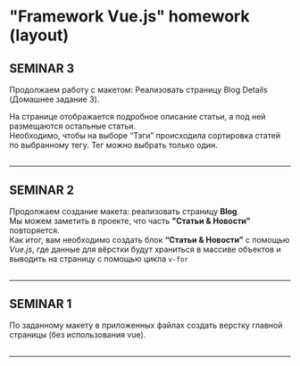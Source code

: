 # "Framework Vue.js" homework (layout)

## SEMINAR 3

Продолжаем работу с макетом: Реализовать страницу Blog Details (Домашнее задание 3).

На странице отображается подробное описание статьи, а под ней размещаются 
остальные статьи.  
Необходимо, чтобы на выборе “Тэги” происходила сортировка 
статей по выбранному тегу. Тег можно выбрать только один.

##

---

## SEMINAR 2

Продолжаем создание макета: реализовать страницу **Blog**.  
Мы можем заметить в проекте, что часть **"Статьи & Новости"** повторяется.  
Как итог, вам необходимо создать блок **“Статьи & Новости”** с помощью *Vue.js*, 
где данные для вёрстки будут храниться в массиве объектов и выводить на страницу 
с помощью цикла `v-for`

##

---

## SEMINAR 1

По заданному макету в приложенных файлах создать верстку главной страницы (без использования vue).

##

---